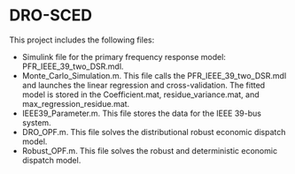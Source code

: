 # DRO-SCED
This project includes the following files:
- Simulink file for the primary frequency response model: PFR_IEEE_39_two_DSR.mdl. 
- Monte_Carlo_Simulation.m.  This file calls the PFR_IEEE_39_two_DSR.mdl and launches the linear regression and cross-validation. The fitted model is stored in the Coefficient.mat, residue_variance.mat, and max_regression_residue.mat.
- IEEE39_Parameter.m. This file stores the data for the IEEE 39-bus system.
- DRO_OPF.m. This file solves the distributional robust economic dispatch model.
- Robust_OPF.m. This file solves the robust and deterministic economic dispatch model.
